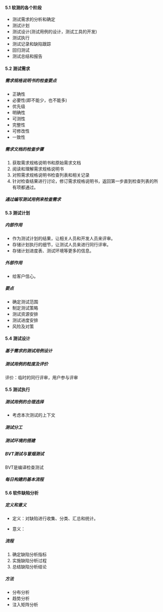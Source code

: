 #### 5.1 软测的各个阶段

- 测试需求的分析和确定
- 测试计划
- 测试设计(测试用例的设计，测试工具的开发)
- 测试执行
- 测试记录和缺陷跟踪
- 回归测试
- 测试总结和报告

#### 5.2 测试需求

##### 需求规格说明书的检查要点

- 正确性
- 必要性(即不能少，也不能多)
- 优先级
- 明确性
- 可测性
- 完整性
- 可修改性
- 一致性

##### 需求文档的检查步骤

1. 获取需求规格说明书和原始需求文档
2. 阅读和理解需求规格说明书
3. 对照需求规格说明书检查列表和相关记录
4. 针对检查结果进行讨论，修订需求规格说明书，返回第一步直到检查列表的所有项都通过。

##### 通过编写测试用例来检查需求

#### 5.3 测试计划

##### 内部作用

- 作为测试计划的结果，让相关人员和开发人员来评审。
- 存储计划执行的细节，让测试人员来进行同行评审。
- 存储计划进度表、测试环境等更多的信息。

##### 外部作用

- 给客户信心。

##### 要点

- 确定测试范围
- 制定测试策略
- 测试资源安排
- 测试进度安排
- 风险及对策

#### 5.4 测试设计

##### 基于需求的测试用例设计

##### 测试用例的粒度及评价

评价：临时的同行评审，用户参与评审

#### 5.5 测试执行

##### 测试用例的合理选择

- 考虑本次测试的上下文

##### 测试分工

##### 测试环境的搭建

##### BVT测试与冒烟测试

BVT是编译检查测试

##### 每日构建的基本流程

#### 5.6 软件缺陷分析

##### 定义和意义

- 定义：对缺陷进行收集、分类、汇总和统计。

- 意义：

##### 流程

1. 确定缺陷分析指标
2. 实施缺陷分析过程
3. 总结缺陷分析结论

##### 方法

- 分布分析
- 趋势分析
- 注入矩阵分析